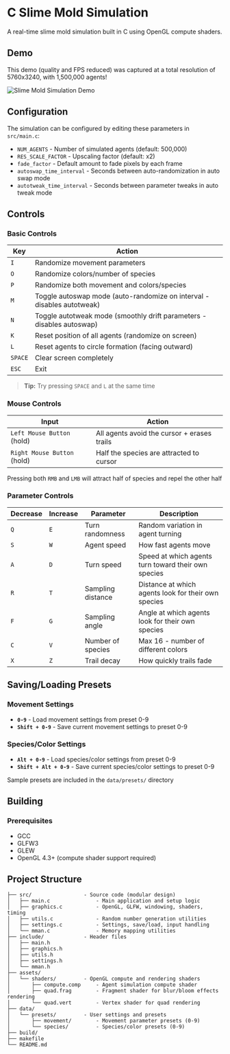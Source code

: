 # C Slime Mold Simulation

A real-time slime mold simulation built in C using OpenGL compute shaders.

## Demo

This demo (quality and FPS reduced) was captured at a total resolution of 5760x3240, with 1,500,000 agents!

![Slime Mold Simulation Demo](img/demo.webp)

## Configuration

The simulation can be configured by editing these parameters in `src/main.c`:

- `NUM_AGENTS` - Number of simulated agents (default: 500,000)
- `RES_SCALE_FACTOR` - Upscaling factor (default: x2)
- `fade_factor` - Default amount to fade pixels by each frame
- `autoswap_time_interval` - Seconds between auto-randomization in auto swap mode
- `autotweak_time_interval` - Seconds between parameter tweaks in auto tweak mode

## Controls

### Basic Controls

|   Key   | Action |
|---------|--------|
| `I`     | Randomize movement parameters |
| `O`     | Randomize colors/number of species |
| `P`     | Randomize both movement and colors/species |
| `M`     | Toggle autoswap mode (auto-randomize on interval - disables autotweak) |
| `N`     | Toggle autotweak mode (smoothly drift parameters - disables autoswap) |
| `K`     | Reset position of all agents (randomize on screen) |
| `L`     | Reset agents to circle formation (facing outward) |
| `SPACE` | Clear screen completely |
| `ESC`   | Exit |

> **Tip:** Try pressing `SPACE` and `L` at the same time

### Mouse Controls

| Input | Action |
|-------|--------|
| `Left Mouse Button` (hold) | All agents avoid the cursor + erases trails |
| `Right Mouse Button` (hold) | Half the species are attracted to cursor |

Pressing both `RMB` and `LMB` will attract half of species and repel the other half

### Parameter Controls

| Decrease  | Increase | Parameter | Description |
|-----------|----------|-----------|-------------|
| `Q` | `E` | Turn randomness | Random variation in agent turning |
| `S` | `W` | Agent speed | How fast agents move |
| `A` | `D` | Turn speed | Speed at which agents turn toward their own species |
| `R` | `T` | Sampling distance | Distance at which agents look for their own species |
| `F` | `G` | Sampling angle | Angle at which agents look for their own species |
| `C` | `V` | Number of species | Max 16 - number of different colors |
| `X` | `Z` | Trail decay | How quickly trails fade |

## Saving/Loading Presets

### Movement Settings
- **`0-9`** - Load movement settings from preset 0-9
- **`Shift + 0-9`** - Save current movement settings to preset 0-9

### Species/Color Settings
- **`Alt + 0-9`** - Load species/color settings from preset 0-9
- **`Shift + Alt + 0-9`** - Save current species/color settings to preset 0-9

Sample presets are included in the `data/presets/` directory

## Building

### Prerequisites
- GCC
- GLFW3
- GLEW
- OpenGL 4.3+ (compute shader support required)

## Project Structure

```
├── src/                 - Source code (modular design)
│   ├── main.c               - Main application and setup logic
│   ├── graphics.c           - OpenGL, GLFW, windowing, shaders, timing
│   ├── utils.c              - Random number generation utilities
│   ├── settings.c           - Settings, save/load, input handling
│   └── mman.c               - Memory mapping utilities
├── include/             - Header files
│   ├── main.h             
│   ├── graphics.h         
│   ├── utils.h            
│   ├── settings.h         
│   └── mman.h             
├── assets/           
│   └── shaders/         - OpenGL compute and rendering shaders
│       ├── compute.comp     - Agent simulation compute shader
│       ├── quad.frag        - Fragment shader for blur/bloom effects rendering
│       └── quad.vert        - Vertex shader for quad rendering
├── data/            
│   └── presets/         - User settings and presets
│       ├── movement/        - Movement parameter presets (0-9)
│       └── species/         - Species/color presets (0-9)
├── build/
├── makefile               
└── README.md              
```
